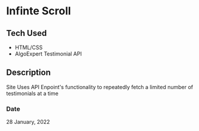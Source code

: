# Infinte Scroll

## Tech Used
- HTML/CSS
- AlgoExpert Testimonial API

## Description
Site Uses API Enpoint's functionality to repeatedly fetch a limited number of testimonials at a time

### Date
28 January, 2022